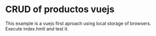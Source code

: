 # CRUD of productos vuejs
This example is a vuejs first aproach using local storage of browsers. Execute index.hmtl and test it.
